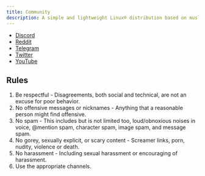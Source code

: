 ```yaml
---
title: Community
description: A simple and lightweight Linux® distribution based on musl libc and toybox
---
```


- [Discord](https://discord.gg/nDKNmNc)
- [Reddit](https://www.reddit.com/r/glaucus)
- [Telegram](https://t.me/glaucuslinux)
- [Twitter](https://twitter.com/glaucuslinux)
- [YouTube](https://www.youtube.com/@glaucuslinux)

## Rules
1. Be respectful - Disagreements, both social and technical, are not an excuse for poor behavior.
2. No offensive messages or nicknames - Anything that a reasonable person might find offensive.
3. No spam - This includes but is not limited too, loud/obnoxious noises in voice, @mention spam, character spam, image spam, and message spam.
4. No gorey, sexually explicit, or scary content - Screamer links, porn, nudity, violence or death.
5. No harassment - Including sexual harassment or encouraging of harassment.
6. Use the appropriate channels.
